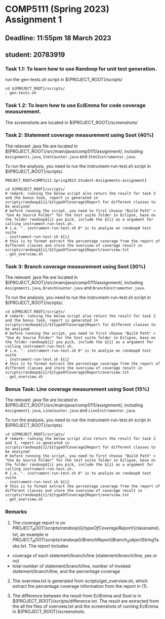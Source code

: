 # COMP5111 (Spring 2023) Assignment 1

## Deadline: 11:55pm 18 March 2023

## student: 20783919

### Task 1.1: To learn how to use Randoop for unit test generation.

run the gen-tests.sh script in ${PROJECT_ROOT}/scripts/

```
cd ${PROJECT_ROOT}/scripts/
. gen-tests.sh
```

### Task 1.2: To learn how to use EclEmma for code coverage measurement.
The screenshots are located in ${PROJECT_ROOT}/screenshots/

### Task 2: Statement coverage measurement using Soot (40%)

The relevant .java file are located in ${PROJECT_ROOT}/src/main/java/comp5111/assignment/, including `Assignment1.java`,  `StmtCounter.java` and `StmtInstrumenter.java`.

To run the analysis, you need to run the instrument-run-test.sh script in ${PROJECT_ROOT}/scripts/.

`PROJECT_ROOT=COMP5111-Spring2023-Student-Assignments-assignment1`

```
cd ${PROJECT_ROOT}/scripts/
# remark: running the below script also return the result for task 3 and the bonus task, report is generated in scripts/randoop${i}/${typeOfCoverage}Report for different classes to be analyzed
# before running the script, you need to first choose "Build Path" > "Use As Source Folder" for the test suite folder in Eclipse, base on the folder randoop${i} you pick, include the ${i} as a argument for calling instrument-run-test.sh.
# i.e. ". instrument-run-test.sh 0" is to analyze on randoop0 test suite
. instrument-run-test.sh ${i}
# this is to format extract the percentage coverage from the report of different classes and store the overview of coverage result in scripts/randoop${i}/${typeOfCoverage}Report/overview.txt
. get_overview.sh
```

### Task 3: Branch coverage measurement using Soot (30%)

The relevant .java file are located in ${PROJECT_ROOT}/src/main/java/comp5111/assignment/, including `Assignment1.java`,  `BranchCounter.java` and `BranchInstrumenter.java`.

To run the analysis, you need to run the instrument-run-test.sh script in ${PROJECT_ROOT}/scripts/.

```
cd ${PROJECT_ROOT}/scripts/
# remark: running the below script also return the result for task 2 and the bonus task, report is generated in scripts/randoop${i}/${typeOfCoverage}Report for different classes to be analyzed
# before running the script, you need to first choose "Build Path" > "Use As Source Folder" for the test suite folder in Eclipse, base on the folder randoop${i} you pick, include the ${i} as a argument for calling instrument-run-test.sh.
# i.e. ". instrument-run-test.sh 0" is to analyze on randoop0 test suite
. instrument-run-test.sh ${i}
# this is to format extract the percentage coverage from the report of different classes and store the overview of coverage result in scripts/randoop${i}/${typeOfCoverage}Report/overview.txt
. get_overview.sh
```

### Bonus Task: Line coverage measurement using Soot (15%)

The relevant .java file are located in ${PROJECT_ROOT}/src/main/java/comp5111/assignment/, including `Assignment1.java`,  `LineCounter.java` and `LineInstrumenter.java`.

To run the analysis, you need to run the instrument-run-test.sh script in ${PROJECT_ROOT}/scripts/.

```
cd ${PROJECT_ROOT}/scripts/
# remark: running the below script also return the result for task 2 and 3, report is generated in scripts/randoop${i}/${typeOfCoverage}Report for different classes to be analyzed
# before running the script, you need to first choose "Build Path" > "Use As Source Folder" for the test suite folder in Eclipse, base on the folder randoop${i} you pick, include the ${i} as a argument for calling instrument-run-test.sh.
# i.e. ". instrument-run-test.sh 0" is to analyze on randoop0 test suite
. instrument-run-test.sh ${i}
# this is to format extract the percentage coverage from the report of different classes and store the overview of coverage result in scripts/randoop${i}/${typeOfCoverage}Report/overview.txt
. get_overview.sh
```

### Remarks

1. The coverage report is on ${PROJECT_ROOT}/scripts/randoop${i}/${typeOfCoverage}Report/${classname}.txt, an example is ${PROJECT_ROOT}/scripts/randoop0/BranchReport/Branch_Subject$StringTasks.txt. The report includes 
- coverage of each statement/branch/line (statement/branch/line, yes or no)
- total number of statement/branch/line, number of invoked statement/branch/line, and the percentage coverage

2. The overview.txt is generated from scripts/get_overview.sh, which extract the percentage coverage information from the report in (1).

3. The difference between the result from EclEmma and Soot is in ${PROJECT_ROOT}/scripts/difference.txt. The result are extracted from the all the files of overview.txt and the screenshots of running EclEmma in ${PROJECT_ROOT}/screenshots.
